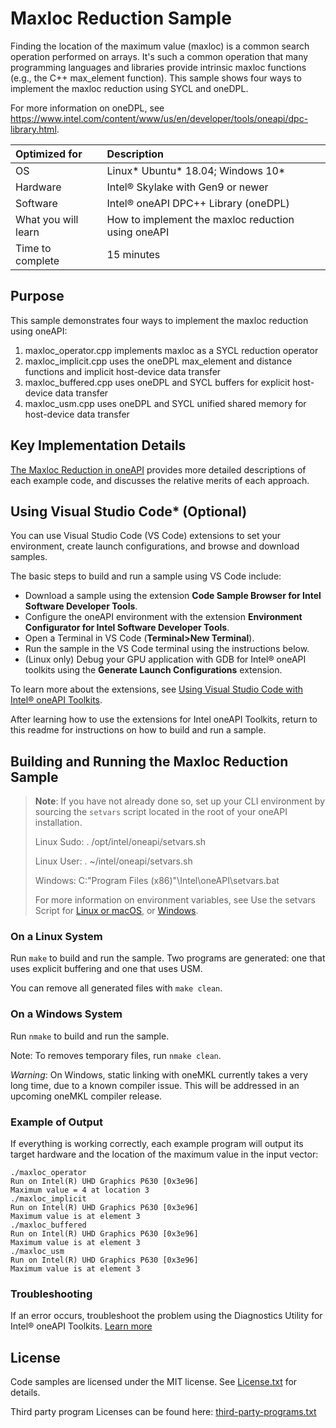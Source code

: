 # Maxloc Reduction Sample
Finding the location of the maximum value (maxloc) is a common search operation performed on arrays. It's such a common operation that many programming languages and libraries provide intrinsic maxloc functions (e.g., the C++ max_element function). This sample shows four ways to implement the maxloc reduction using SYCL and oneDPL.

For more information on oneDPL, see https://www.intel.com/content/www/us/en/developer/tools/oneapi/dpc-library.html.

| Optimized for       | Description
|:---                 |:---
| OS                  | Linux* Ubuntu* 18.04; Windows 10*
| Hardware            | Intel&reg; Skylake with Gen9 or newer
| Software            | Intel&reg; oneAPI DPC++ Library (oneDPL)
| What you will learn | How to implement the maxloc reduction using oneAPI
| Time to complete    | 15 minutes

## Purpose
This sample demonstrates four ways to implement the maxloc reduction using oneAPI:

 1. maxloc_operator.cpp implements maxloc as a SYCL reduction operator
 2. maxloc_implicit.cpp uses the oneDPL max_element and distance functions and implicit host-device data transfer
 3. maxloc_buffered.cpp uses oneDPL and SYCL buffers for explicit host-device data transfer
 4. maxloc_usm.cpp uses oneDPL and SYCL unified shared memory for host-device data transfer

## Key Implementation Details
[The Maxloc Reduction in oneAPI](https://www.intel.com/content/www/us/en/developer/articles/technical/the-maxloc-reduction-in-oneapi.html) provides more detailed descriptions of each example code, and discusses the relative merits of each approach.

## Using Visual Studio Code* (Optional)

You can use Visual Studio Code (VS Code) extensions to set your environment, create launch configurations,
and browse and download samples.

The basic steps to build and run a sample using VS Code include:
 - Download a sample using the extension **Code Sample Browser for Intel Software Developer Tools**.
 - Configure the oneAPI environment with the extension **Environment Configurator for Intel Software Developer Tools**.
 - Open a Terminal in VS Code (**Terminal>New Terminal**).
 - Run the sample in the VS Code terminal using the instructions below.
 - (Linux only) Debug your GPU application with GDB for Intel® oneAPI toolkits using the **Generate Launch Configurations** extension.

To learn more about the extensions, see
[Using Visual Studio Code with Intel® oneAPI Toolkits](https://www.intel.com/content/www/us/en/develop/documentation/using-vs-code-with-intel-oneapi/top.html).

After learning how to use the extensions for Intel oneAPI Toolkits, return to this readme for instructions on how to build and run a sample.

## Building and Running the Maxloc Reduction Sample

> **Note**: If you have not already done so, set up your CLI
> environment by sourcing  the `setvars` script located in
> the root of your oneAPI installation.
>
> Linux Sudo: . /opt/intel/oneapi/setvars.sh
>
> Linux User: . ~/intel/oneapi/setvars.sh
>
> Windows: C:\"Program Files (x86)"\Intel\oneAPI\setvars.bat
>
>For more information on environment variables, see Use the setvars Script for [Linux or macOS](https://www.intel.com/content/www/us/en/develop/documentation/oneapi-programming-guide/top/oneapi-development-environment-setup/use-the-setvars-script-with-linux-or-macos.html), or [Windows](https://www.intel.com/content/www/us/en/develop/documentation/oneapi-programming-guide/top/oneapi-development-environment-setup/use-the-setvars-script-with-windows.html).

### On a Linux System
Run `make` to build and run the sample. Two programs are generated: one that uses explicit buffering and one that uses USM.

You can remove all generated files with `make clean`.

### On a Windows System
Run `nmake` to build and run the sample.

Note: To removes temporary files, run `nmake clean`.

*Warning*: On Windows, static linking with oneMKL currently takes a very long time, due to a known compiler issue. This will be addressed in an upcoming oneMKL compiler release.

### Example of Output
If everything is working correctly, each example program will output its target hardware and the location of the maximum value in the input vector:
```
./maxloc_operator
Run on Intel(R) UHD Graphics P630 [0x3e96]
Maximum value = 4 at location 3
./maxloc_implicit
Run on Intel(R) UHD Graphics P630 [0x3e96]
Maximum value is at element 3
./maxloc_buffered
Run on Intel(R) UHD Graphics P630 [0x3e96]
Maximum value is at element 3
./maxloc_usm
Run on Intel(R) UHD Graphics P630 [0x3e96]
Maximum value is at element 3
```

### Troubleshooting
If an error occurs, troubleshoot the problem using the Diagnostics Utility for Intel® oneAPI Toolkits.
[Learn more](https://www.intel.com/content/www/us/en/develop/documentation/diagnostic-utility-user-guide/top.html)

## License
Code samples are licensed under the MIT license. See [License.txt](License.txt) for details.

Third party program Licenses can be found here: [third-party-programs.txt](third-party-programs.txt)
